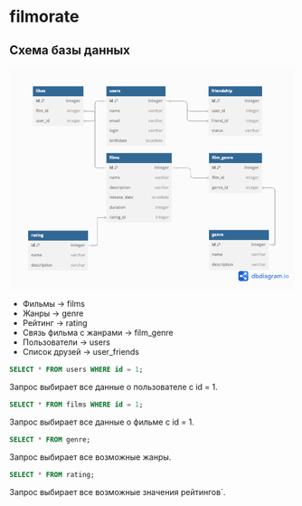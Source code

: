 # filmorate
## Схема базы данных <br>
![Изображение](src/main/resources/diagram.png)
- Фильмы -> films <br>
- Жанры -> genre <br>
- Рейтинг -> rating <br>
- Связь фильма с жанрами -> film_genre <br>
- Пользователи -> users <br>
- Список друзей -> user_friends <br>


```sql 
SELECT * FROM users WHERE id = 1;
```
Запрос выбирает все данные о пользователе с id = 1.
```sql
SELECT * FROM films WHERE id = 1;
```
Запрос выбирает все данные о фильме с id = 1.
```sql 
SELECT * FROM genre;
```
Запрос выбирает все возможные жанры.

```sql 
SELECT * FROM rating;
```
Запрос выбирает все возможные значения рейтингов`.



